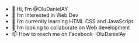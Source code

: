 - 👋 Hi, I’m @OluDanielAY
- 👀 I’m interested in Web Dev
- 🌱 I’m currently learning HTML CSS and JavaScript 
- 💞️ I’m looking to collaborate on Web development 
- 📫 How to reach me on Facebook -OluDanielAy

<!---
OluDanielAY/OluDanielAY is a ✨ special ✨ repository because its `README.md` (this file) appears on your GitHub profile.
You can click the Preview link to take a look at your changes.
--->
